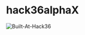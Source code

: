 # hack36alphaX
![Built-At-Hack36](https://user-images.githubusercontent.com/97390445/164951395-d02788ae-a1cc-4430-b7e6-dd2be82b820c.png)
